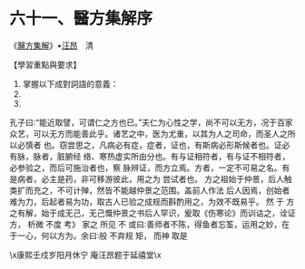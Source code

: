 # 六十一、醫方集解序

《[醫方集解](https://zh.wikisource.org/wiki/%E9%86%AB%E6%96%B9%E9%9B%86%E8%A7%A3)》•[汪昂](https://zh.wikisource.org/wiki/Author:汪昂)　清

【學習重點與要求】

1. 掌握以下成對詞語的意義：
2. 
3. 



孔子曰∶“能近取譬，可谓仁之方也已。”夫仁为心性之学，尚不可以无方，况于百家  众艺，可以无方而能善此乎。诸艺之中，医为尤重，以其为人之司命，而圣人之所以必慎者  也。窃尝思之，凡病必有症，症者，证也，有斯病必形斯候者也。证必有脉，脉者，脏腑经  络、寒热虚实所由分也。有与证相符者，有与证不相符者，必参验之，而后可施治者也，察  脉辨证，而方立焉。方者，一定不可易之名。有是病者，必主是药，非可移游彼此，用之为  尝试者也。  方之祖始于仲景，后人触类扩而充之，不可计殚，然皆不能越仲景之范围。盖前人作法  后人因焉，创始者难为力，后起者易为功，取古人已验之成规而斟酌用之，为效不既易乎。  然  于  方之有解，始于成无己，无己慨仲景之书后人罕识，爰取《伤寒论》而训诂之，诠证  方，  析微  不度  考》  家之  所见  不  或曰∶善师者不陈，得鱼者忘筌，运用之妙，在于一心，何以方为。余曰∶般 不弃规  矩，  而神  取是  



\x康熙壬戍岁阳月休宁 庵汪昂题于延禧堂\x 





